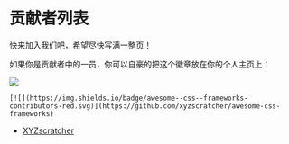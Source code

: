 # 贡献者列表
快来加入我们吧，希望尽快写满一整页！

如果你是贡献者中的一员，你可以自豪的把这个徽章放在你的个人主页上：

[![](https://img.shields.io/badge/awesome--css--frameworks-contributors-red.svg)](https://github.com/xyzscratcher/awesome-css-frameworks)
```
[![](https://img.shields.io/badge/awesome--css--frameworks-contributors-red.svg)](https://github.com/xyzscratcher/awesome-css-frameworks)
```
- [XYZscratcher](//github.com/xyzscratcher)
